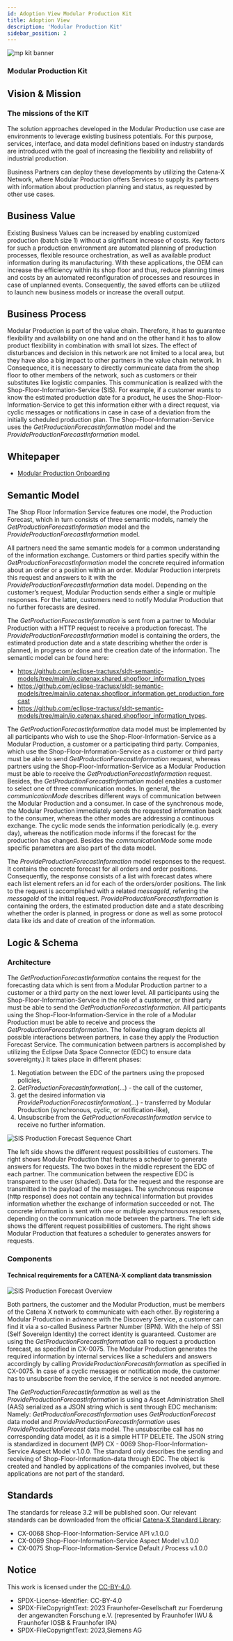 ```yaml
---
id: Adoption View Modular Production Kit
title: Adoption View
description: 'Modular Production Kit'
sidebar_position: 2
---
```


![mp kit banner](@site/static/img/MPKitIcon.png)

### Modular Production Kit

## Vision & Mission

### The missions of the KIT

The solution approaches developed in the Modular Production use case are environments to leverage existing business potentials. For this purpose, services, interface, and data model definitions based on industry standards are introduced with the goal of increasing the flexibility and reliability of industrial production.

Business Partners can deploy these developments by utilizing the Catena-X Network, where Modular Production offers Services to supply its partners with information about production planning and status, as requested by other use cases.

## Business Value

Existing Business Values can be increased by enabling customized production (batch size 1) without a significant increase of costs. Key factors for such a production environment are automated planning of production processes, flexible resource orchestration, as well as available product information during its manufacturing. With these applications, the OEM can increase the efficiency within its shop floor and thus, reduce planning times and costs by an automated reconfiguration of processes and resources in case of unplanned events. Consequently, the saved efforts can be utilized to launch new business models or increase the overall output.

## Business Process

Modular Production is part of the value chain. Therefore, it has to guarantee flexibility and availability on one hand and on the other hand it has to allow product flexibility in combination with small lot sizes. The effect of disturbances and decision in this network are not limited to a local area, but they have also a big impact to other partners in the value chain network. In Consequence, it is necessary to directly communicate data from the shop floor to other members of the network, such as customers or their substitutes like logistic companies. This communication is realized with the Shop-Floor-Information-Service (SIS). For example, if a customer wants to know the estimated production date for a product, he uses the Shop-Floor-Information-Service to get this information either with a direct request, via cyclic messages or notifications in case in case of a deviation from the initially scheduled production plan. The Shop-Floor-Information-Service uses the *GetProductionForecastInformation* model and the *ProvideProductionForecastInformation* model.

## Whitepaper

- [Modular Production Onboarding](res/modular-production-onboarding.pdf)

## Semantic Model

The Shop Floor Information Service features one model, the Production Forecast, which in turn consists of three semantic models, namely the *GetProductionForecastInformation* model and the *ProvideProductionForecastInformation* model.

All partners need the same semantic models for a common understanding of the information exchange. Customers or third parties specify within the *GetProductionForecastInformation* model the concrete required information about an order or a position within an order. Modular Production interprets this request and answers to it with the *ProvideProductionForecastInformation* data model. Depending on the customer’s request, Modular Production sends either a single or multiple responses. For the latter, customers need to notify Modular Production that no further forecasts are desired.

The *GetProductionForecastInformation* is sent from a partner to Modular Production with a HTTP request to receive a production forecast. The *ProvideProductionForecastInformation* model is containing the orders, the estimated production date and a state describing whether the order is planned, in progress or done and the creation date of the information. The semantic model can be found here:

- <https://github.com/eclipse-tractusx/sldt-semantic-models/tree/main/io.catenax.shared.shopfloor_information_types>
- <https://github.com/eclipse-tractusx/sldt-semantic-models/tree/main/io.catenax.shopfloor_information.get_production_forecast>
- <https://github.com/eclipse-tractusx/sldt-semantic-models/tree/main/io.catenax.shared.shopfloor_information_types>.

The *GetProductionForecastInformation* data model must be implemented by all participants who wish to use the Shop-Floor-Information-Service as a Modular Production, a customer or a participating third party. Companies, which use the Shop-Floor-Information-Service as a customer or third party must be able to send *GetProductionForecastInformation* request, whereas partners using the Shop-Floor-Information-Service as a Modular Production must be able to receive the *GetProductionForecastInformation* request. Besides, the *GetProductionForecastInformation* model enables a customer to select one of three communication modes. In general, the *communicationMode* describes different ways of communication between the Modular Production and a consumer. In case of the synchronous mode, the Modular Production immediately sends the requested information back to the consumer, whereas the other modes are addressing a continuous exchange.  The cyclic mode sends the information periodically (e.g. every day), whereas the notification mode informs if the forecast for the production has changed. Besides the *communicationMode* some mode specific parameters are also part of the data model.

The *ProvideProductionForecastInformation* model responses to the request. It contains the concrete forecast for all orders and order positions. Consequently, the response consists of a list with forecast dates where each list element refers an id for each of the orders/order positions.  The link to the request is accomplished with a related *messageId*, referring the *messageId* of the initial request. *ProvideProductionForecastInformation* is containing the orders, the estimated production date and a state describing whether the order is planned, in progress or done as well as some protocol data like ids and date of creation of the information.

## Logic & Schema

### Architecture

The *GetProductionForecastInformation* contains the request for the forecasting data which is sent from a Modular Production partner to a customer or a third party on the next lower level. All participants using the Shop-Floor-Information-Service in the role of a customer, or third party must be able to send the *GetProductionForecastInformation*. All participants using the Shop-Floor-Information-Service in the role of a Modular Production must be able to receive and process the *GetProductionForecastInformation*.
The following diagram depicts all possible interactions between partners, in case they apply the Production Forecast Service. The communication between partners is accomplished by utilizing the Eclipse Data Space Connector (EDC) to ensure data sovereignty.) It takes place in different phases:

1. Negotiation between the EDC of the partners using the proposed policies,
2. *GetProductionForecastInformation*(...) - the call of the customer,
3. get the desired information via *ProvideProductionForecastInformation*(...) - transferred by Modular Production (synchronous, cyclic, or notification-like),
4. Unsubscribe from the *GetProductionForecastInformation* service to receive no further information.

![SIS Production Forecast Sequence Chart](res/SIS_ProduktionForecast_SequenceChart.svg)

The left side shows the different request possibilities of customers. The right shows Modular Production that features a scheduler to generate answers for requests. The two boxes in the middle represent the EDC of each partner. The communication between the respective EDC is transparent to the user (shaded). Data for the request and the response are transmitted in the payload of the messages. The synchronous response (http response) does not contain any technical information but provides information whether the exchange of information succeeded or not. The concrete information is sent with one or multiple asynchronous responses, depending on the communication mode between the partners. The left side shows the different request possibilities of customers. The right shows Modular Production that features a scheduler to generates answers for requests.

### Components

#### Technical requirements for a CATENA-X compliant data transmission

![SIS Production Forecast Overview](res/SIS_ProduktionForecast_Overview.svg)

Both partners, the customer and the Modular Production, must be members of the Catena X network to communicate with each other. By registering a Modular Production in advance with the Discovery Service, a customer can find it via a so-called Business Partner Number (BPN). With the help of SSI (Self Sovereign Identity) the correct identity is guaranteed. Customer are using the *GetProductionForecastInformation* call to request a production forecast, as specified in CX-0075. The Modular Production generates the required information by internal services like a schedulers and answers accordingly by calling *ProvideProductionForecastInformation* as specified in CX-0075. In case of a cyclic messages or notification mode, the customer has to unsubscribe from the service, if the service is not needed anymore.

The *GetProductionForecastInformation* as well as the *ProvideProductionForecastInformation* is using a Asset Administration Shell (AAS) serialized as a JSON string which is sent through EDC mechanism: Namely: *GetProductionForecastInformation* uses *GetProductionForecast* data model and *ProvideProductionForecastInformation* uses *ProvideProductionForecast* data model.  The unsubscribe call has no corresponding data model, as it is a simple HTTP DELETE. The JSON string is standardized in document (MP) CX - 0069 Shop-Floor-Information-Service Aspect Model v.1.0.0. The standard only describes the sending and receiving of Shop-Floor-Information-data through EDC. The object is created and handled by applications of the companies involved, but these applications are not part of the standard.

## Standards

The standards for release 3.2 will be published soon. Our relevant standards can be downloaded from the official [Catena-X Standard Library](https://catena-x.net/de/standard-library):

- CX-0068 Shop-Floor-Information-Service API v.1.0.0
- CX-0069 Shop-Floor-Information-Service Aspect Model v.1.0.0
- CX-0075 Shop-Floor-Information-Service Default / Process v.1.0.0

## Notice

This work is licensed under the [CC-BY-4.0](https://creativecommons.org/licenses/by/4.0/legalcode).

- SPDX-License-Identifier: CC-BY-4.0
- SPDX-FileCopyrightText: 2023 Fraunhofer-Gesellschaft zur Foerderung der angewandten Forschung e.V. (represented by Fraunhofer IWU & Fraunhofer IOSB & Fraunhofer IPA)
- SPDX-FileCopyrightText: 2023,Siemens AG
